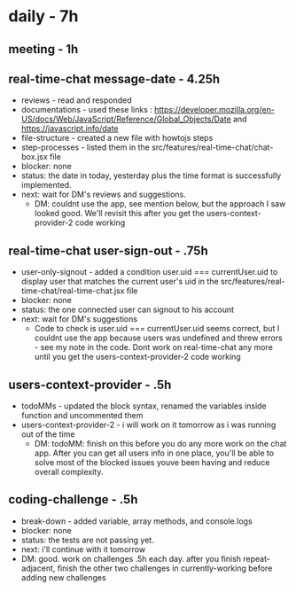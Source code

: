 # daily - 7h

## meeting - 1h

## real-time-chat message-date - 4.25h
* reviews - read and responded
* documentations - used these links : https://developer.mozilla.org/en-US/docs/Web/JavaScript/Reference/Global_Objects/Date and https://javascript.info/date
* file-structure - created a new file with howtojs steps
* step-processes - listed them in the src/features/real-time-chat/chat-box.jsx file
* blocker: none
* status: the date in today, yesterday plus the time format is successfully implemented.
* next: wait for DM's reviews and suggestions.
  * DM: couldnt use the app, see mention below, but the approach I saw looked good. We'll revisit this after you get the users-context-provider-2 code working

## real-time-chat user-sign-out - .75h
* user-only-signout - added a condition user.uid === currentUser.uid to display user that matches the current user's uid in the src/features/real-time-chat/real-time-chat.jsx file
* blocker: none
* status: the one connected user can signout to his account 
* next: wait for DM's suggestions
  * Code to check is user.uid === currentUser.uid seems correct, but I couldnt use the app because users was undefined and threw errors - see my note in the code. Dont work on real-time-chat any more until you get the users-context-provider-2 code working

## users-context-provider - .5h
* todoMMs - updated the block syntax, renamed the variables inside function and uncommented them
* users-context-provider-2 - i will work on it tomorrow as i was running out of the time
  * DM: todoMM: finish on this before you do any more work on the chat app. After you can get all users info in one place, you'll be able to solve most of the blocked issues youve been having and reduce overall complexity.

## coding-challenge - .5h
* break-down - added variable, array methods, and console.logs
* blocker: none
* status: the tests are not passing yet.
* next: i'll continue with it tomorrow
* DM: good. work on challenges .5h each day. after you finish repeat-adjacent, finish the other two challenges in currently-working before adding new challenges